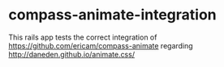 compass-animate-integration
===========================

This rails app tests the correct integration of https://github.com/ericam/compass-animate regarding http://daneden.github.io/animate.css/
